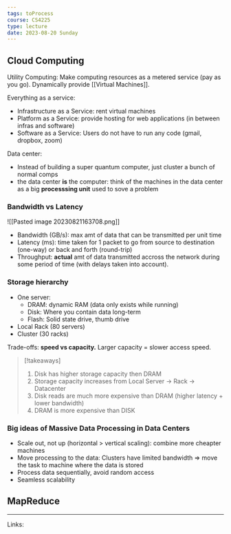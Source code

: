 ```yaml
---
tags: toProcess
course: CS4225
type: lecture
date: 2023-08-20 Sunday
---
```


## Cloud Computing

Utility Computing: Make computing resources as a metered service (pay as you go). Dynamically provide [[Virtual Machines]]. 

Everything as a service:
- Infrastructure as a Service: rent virtual machines
- Platform as a Service: provide hosting for web applications (in between infras and software)
- Software as a Service: Users do not have to run any code (gmail, dropbox, zoom)

Data center:
- Instead of building a super quantum computer, just cluster a bunch of normal comps
- the data center **is** the computer: think of the machines in the data center as a big **processsing unit** used to sove a problem

### Bandwidth vs Latency

![[Pasted image 20230821163708.png]]

- Bandwidth (GB/s): max amt of data that can be transmitted per unit time
- Latency (ms): time taken for 1 packet to go from source to destination (one-way) or back and forth (round-trip)
- Throughput: **actual** amt of data transmitted accross the network during some period of time (with delays taken into account). 

### Storage hierarchy

- One server:
	- DRAM: dynamic RAM (data only exists while running) 
	- Disk: Where you contain data long-term
	- Flash: Solid state drive, thumb drive
- Local Rack (80 servers)
- Cluster (30 racks)

Trade-offs: **speed vs capacity.** Larger capacity = slower access speed. 

>[!takeaways]
> 1. Disk has higher storage capacity then DRAM
> 2. Storage capacity increases from Local Server -> Rack -> Datacenter
> 3. Disk reads are much more expensive than DRAM (higher latency + lower bandwidth)
> 4. DRAM is more expensive than DISK

### Big ideas of Massive Data Processing in Data Centers

- Scale out, not up (horizontal > vertical scaling): combine more cheapter machines
- Move processing to the data: Clusters have limited bandwidth => move the task to machine where the data is stored
- Process data sequentially, avoid random access
- Seamless scalability

## MapReduce





---
Links:
